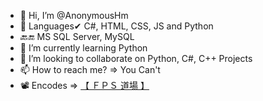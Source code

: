- 👋 Hi, I’m @AnonymousHm
- 👀 Languages✔ C#, HTML, CSS, JS and Python
- 🔙🔚 MS SQL Server, MySQL
- 🌱 I’m currently learning Python
- 💞️ I’m looking to collaborate on Python, C#, C++ Projects
- 📫 How to reach me? => You Can't
- 📽️ Encodes => [【 ＦＰＳ 道場 】](https://fpsdojo.github.io)

<!---
AnonymousHm/AnonymousHm is a ✨ special ✨ repository because its `README.md` (this file) appears on your GitHub profile.
You can click the Preview link to take a look at your changes.
--->
